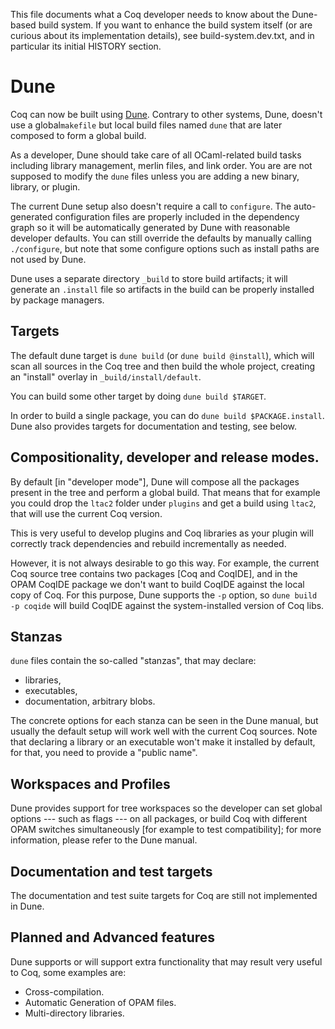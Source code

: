 This file documents what a Coq developer needs to know about the
Dune-based build system. If you want to enhance the build system
itself (or are curious about its implementation details), see
build-system.dev.txt, and in particular its initial HISTORY section.

Dune
====

Coq can now be built using
[Dune](https://github.com/ocaml/dune). Contrary to other systems,
Dune, doesn't use a global`makefile` but local build files named
`dune` that are later composed to form a global build.

As a developer, Dune should take care of all OCaml-related build tasks
including library management, merlin files, and link order. You are
are not supposed to modify the `dune` files unless you are adding a
new binary, library, or plugin.

The current Dune setup also doesn't require a call to `configure`. The
auto-generated configuration files are properly included in the
dependency graph so it will be automatically generated by Dune with
reasonable developer defaults. You can still override the defaults by
manually calling `./configure`, but note that some configure options
such as install paths are not used by Dune.

Dune uses a separate directory `_build` to store build artifacts; it
will generate an `.install` file so artifacts in the build can be
properly installed by package managers.

## Targets

The default dune target is `dune build` (or `dune build @install`),
which will scan all sources in the Coq tree and then build the whole
project, creating an "install" overlay in `_build/install/default`.

You can build some other target by doing `dune build $TARGET`.

In order to build a single package, you can do `dune build
$PACKAGE.install`. Dune also provides targets for documentation and
testing, see below.

## Compositionality, developer and release modes.

By default [in "developer mode"], Dune will compose all the packages
present in the tree and perform a global build. That means that for
example you could drop the `ltac2` folder under `plugins` and get a
build using `ltac2`, that will use the current Coq version.

This is very useful to develop plugins and Coq libraries as your
plugin will correctly track dependencies and rebuild incrementally as
needed.

However, it is not always desirable to go this way. For example, the
current Coq source tree contains two packages [Coq and CoqIDE], and in
the OPAM CoqIDE package we don't want to build CoqIDE against the
local copy of Coq. For this purpose, Dune supports the `-p` option, so
`dune build -p coqide` will build CoqIDE against the system-installed
version of Coq libs.

## Stanzas

`dune` files contain the so-called "stanzas", that may declare:

- libraries,
- executables,
- documentation, arbitrary blobs.

The concrete options for each stanza can be seen in the Dune manual,
but usually the default setup will work well with the current Coq
sources. Note that declaring a library or an executable won't make it
installed by default, for that, you need to provide a "public name".

## Workspaces and Profiles

Dune provides support for tree workspaces so the developer can set
global options --- such as flags --- on all packages, or build Coq
with different OPAM switches simultaneously [for example to test
compatibility]; for more information, please refer to the Dune manual.

## Documentation and test targets

The documentation and test suite targets for Coq are still not
implemented in Dune.

## Planned and Advanced features

Dune supports or will support extra functionality that may result very
useful to Coq, some examples are:

- Cross-compilation.
- Automatic Generation of OPAM files.
- Multi-directory libraries.
